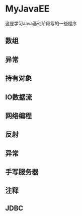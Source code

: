 # MyJavaEE

这是学习Java基础阶段写的一些程序

## 数组



## 异常



## 持有对象



## IO数据流



## 网络编程



## 反射



## 异常



## 手写服务器



## 注释



## JDBC

